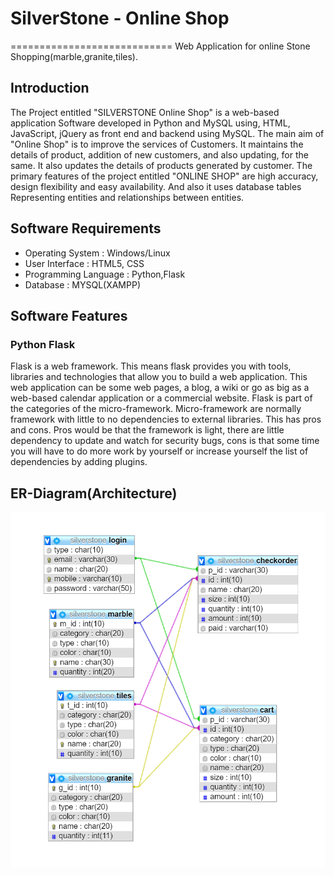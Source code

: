 # SilverStone - Online Shop
============================
Web Application for online Stone Shopping(marble,granite,tiles).
## Introduction
The Project entitled "SILVERSTONE Online Shop" is a web-based application Software developed in Python and MySQL using, HTML, JavaScript, jQuery as front end and backend using MySQL. The main aim of "Online Shop" is to improve the services of Customers. It maintains the details of product, addition of new customers, and also updating, for the same. It also updates the details of products generated by customer. The primary features of the project entitled "ONLINE SHOP" are high accuracy, design flexibility and easy availability. And also it uses database tables Representing entities and relationships between entities.
## Software Requirements 
* Operating System		  :	Windows/Linux
* User Interface			  :	HTML5, CSS
* Programming Language	:	Python,Flask
* Database			        : MYSQL(XAMPP)
## Software Features
### Python Flask
Flask is a web framework. This means flask provides you with tools, libraries and technologies that allow you to build a web application. This web application can be some web pages, a blog, a wiki or go as big as a web-based calendar application or a commercial website.
Flask is part of the categories of the micro-framework. Micro-framework are normally framework with little to no dependencies to external libraries. This has pros and cons. Pros would be that the framework is light, there are little dependency to update and watch for security bugs, cons is that some time you will have to do more work by yourself or increase yourself the list of dependencies by adding plugins.
## ER-Diagram(Architecture)
![Relationalschema](Relationalschema.png)
